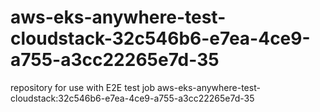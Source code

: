 # aws-eks-anywhere-test-cloudstack-32c546b6-e7ea-4ce9-a755-a3cc22265e7d-35
repository for use with E2E test job aws-eks-anywhere-test-cloudstack:32c546b6-e7ea-4ce9-a755-a3cc22265e7d-35
